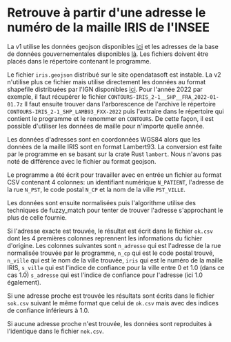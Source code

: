 # Retrouve à partir d'une adresse le numéro de la maille IRIS de l'INSEE

La v1 utilise les données geojson disponibles
[ici](https://data.opendatasoft.com/explore/dataset/iris@datailedefrance/export/)
et les adresses de la base de données gouvernementales disponibles
[là](https://adresse.data.gouv.fr/data/ban/adresses/latest/csv/adresses-france.csv.gz).
Les fichiers doivent être placés dans le répertoire contenant le programme.

Le fichier `iris.geojson` distribué sur le site opendatasoft est instable.
La v2 n'utilise plus ce fichier mais utilise directement les données au format shapefile distribuées
par l'IGN disponibles
[ici](https://geoservices.ign.fr/contoursiris).
Pour l'année 2022 par exemple, il faut récupérer le fichier 
`CONTOURS-IRIS_2-1__SHP__FRA_2022-01-01.7z`
Il faut ensuite trouver dans l'arborescence de l'archive le répertoire 
`CONTOURS-IRIS_2-1_SHP_LAMB93_FXX-2022`
puis l'extraire dans le répertoire qui contient le programme et le renommer en 
`CONTOURS`. De cette façon, il est possible d'utiliser les données de maille pour n'importe quelle année.

Les données d'adresses sont en coordonnées WGS84 alors que les données de la maille IRIS sont en format Lambert93.
La conversion est faite par le programme en se basant sur la crate Rust `lambert`. Nous n'avons pas noté de différence 
avec le fichier au format geojson.

Le programme a été écrit pour travailler avec en entrée un fichier au format CSV contenant 4 colonnes:
un identifiant numérique `N_PATIENT`,
l'adresse de la rue `N_PST`,
le code postal `N_CP`
et la nom de la ville `PST_VILLE`.

Les données sont ensuite normalisées puis l'algorithme utilise des techniques de fuzzy_match pour tenter de trouver 
l'adresse s'approchant le plus de celle fournie. 

Si l'adresse exacte est trouvée, le résultat est écrit dans le fichier `ok.csv`
dont les 4 premières colonnes reprennent les informations du fichier d'origine. Les colonnes suivantes sont
`n_adresse` qui est l'adresse de la rue normalisée trouvée par le programme,
`n_cp` qui est le code postal trouvé,
`n_ville` qui est le nom de la ville trouvée,
`iris` qui est le numéro de la maille IRIS,
`s_ville` qui est l'indice de confiance pour la ville entre 0 et 1.0 (dans ce cas 1.0) 
`s_adresse` qui est l'indice de confiance pour l'adresse (ici 1.0 également).

Si une adresse proche est trouvée les résultats sont écrits dans le fichier `sok.csv` suivant le même
format que celui de `ok.csv` mais avec des indices de confiance inférieurs à 1.0.

Si aucune adresse proche n'est trouvée, les données sont reproduites à l'identique dans le fichier `nok.csv`.
